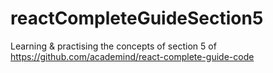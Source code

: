# reactCompleteGuideSection5
Learning &amp; practising the concepts of section 5 of https://github.com/academind/react-complete-guide-code
